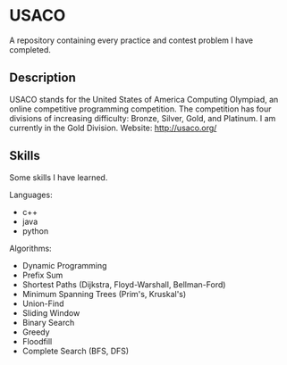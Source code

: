 # USACO

A repository containing every practice and contest problem I have completed.

## Description

USACO stands for the United States of America Computing Olympiad, an online competitive programming competition. The competition has four divisions of increasing difficulty: Bronze, Silver, Gold, and Platinum. I am currently in the Gold Division.
Website: <http://usaco.org/>

## Skills
Some skills I have learned.

Languages:
- c++
- java
- python

Algorithms:
- Dynamic Programming
- Prefix Sum
- Shortest Paths (Dijkstra, Floyd-Warshall, Bellman-Ford)
- Minimum Spanning Trees (Prim's, Kruskal's)
- Union-Find
- Sliding Window
- Binary Search
- Greedy
- Floodfill
- Complete Search (BFS, DFS)
